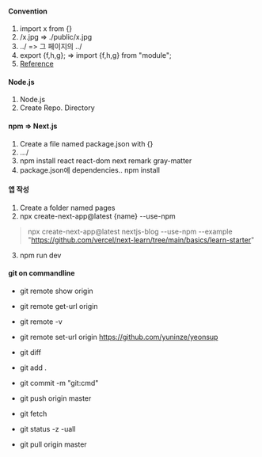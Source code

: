 #### Convention
1. import x from {}
2. /x.jpg => ./public/x.jpg
3. ../ => 그 페이지의 ../
4. export {f,h,g}; => import {f,h,g} from "module";
5. [Reference](https://airbnb.io/javascript/react/)

#### Node.js
1. Node.js
2. Create Repo. Directory

#### npm => Next.js
1. Create a file named package.json with {}
2. .../ 
3. npm install react react-dom next remark gray-matter
4. package.json에 dependencies.. npm install

#### 앱 작성
1. Create a folder named pages
2. npx create-next-app@latest {name} --use-npm
> npx create-next-app@latest nextjs-blog --use-npm --example "https://github.com/vercel/next-learn/tree/main/basics/learn-starter"
3. npm run dev

#### git on commandline
- git remote show origin
- git remote get-url origin
- git remote -v

- git remote set-url origin https://github.com/yuninze/yeonsup

- git diff
- git add .
- git commit -m "git:cmd"
- git push origin master

- git fetch
- git status -z -uall

- git pull origin master
